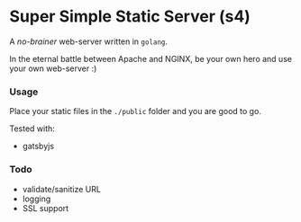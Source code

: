 # Super Simple Static Server (s4)

A *no-brainer* web-server written in `golang`.

In the eternal battle between Apache and NGINX, be your own hero and use your own web-server :)

### Usage

Place your static files in the `./public` folder and you are good to go.

Tested with:

- gatsbyjs

### Todo

- validate/sanitize URL
- logging
- SSL support
